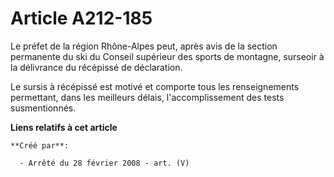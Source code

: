 # Article A212-185

Le préfet de la région Rhône-Alpes peut, après avis de la section permanente du ski du Conseil supérieur des sports de
montagne, surseoir à la délivrance du récépissé de déclaration.

Le sursis à récépissé est motivé et comporte tous les renseignements permettant, dans les meilleurs délais, l'accomplissement
des tests susmentionnés.

**Liens relatifs à cet article**

	**Créé par**:

	  - Arrêté du 28 février 2008 - art. (V)
